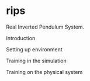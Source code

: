 # rips
Real Inverted Pendulum System.

Introduction

Setting up environment

Training in the simulation

Training on the physical system
